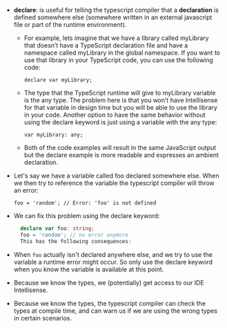 - **declare**: is useful for telling the typescript compiler that a **declaration** is defined somewhere else (somewhere written in an external javascript file or part of the runtime environment).

  - For example, lets imagine that we have a library called myLibrary that doesn’t have a TypeScript declaration file and have a namespace called myLibrary in the global namespace. If you want to use that library in your TypeScript code, you can use the following code:

    `declare var myLibrary;`

  - The type that the TypeScript runtime will give to myLibrary variable is the any type. The problem here is that you won’t have Intellisense for that variable in design time but you will be able to use the library in your code. Another option to have the same behavior without using the declare keyword is just using a variable with the any type:

    `var myLibrary: any;`

  - Both of the code examples will result in the same JavaScript output but the declare example is more readable and expresses an ambient declaration.

- Let's say we have a variable called foo declared somewhere else. When we then try to reference the variable the typescript compiler will throw an error:

  `foo = 'random'; // Error: 'foo' is not defined`

- We can fix this problem using the declare keyword:

  ```ts
    declare var foo: string;
    foo = 'random'; // no error anymore
    This has the following consequences:
  ```

- When `foo` actually isn't declared anywhere else, and we try to use the variable a runtime error might occur. So only use the declare keyword when you know the variable is available at this point.
- Because we know the types, we (potentially) get access to our IDE Intellisense.
- Because we know the types, the typescript compiler can check the types at compile time, and can warn us if we are using the wrong types in certain scenarios.
